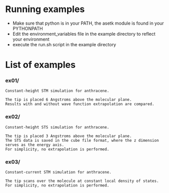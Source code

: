 Running examples
================

 * Make sure that python is in your PATH,
   the asetk module is found in your PYTHONPATH
 * Edit the environment_variables file in the example directory
   to reflect your environment
 * execute the run.sh script in the example directory

List of examples
================

### ex01/  

    Constant-height STM simulation for anthracene.

    The tip is placed 6 Angstroms above the molecular plane.
    Results with and without wave function extrapolation are compared.

### ex02/  

    Constant-height STS simulation for anthracene.

    The tip is placed 3 Angstroms above the molecular plane.
    The STS data is saved in the cube file format, where the z dimension
    serves as the energy axis.
    For simplicity, no extrapolation is performed.

### ex03/  

    Constant-current STM simulation for anthracene.

    The tip scans over the molecule at constant local density of states.
    For simplicity, no extrapolation is performed.
